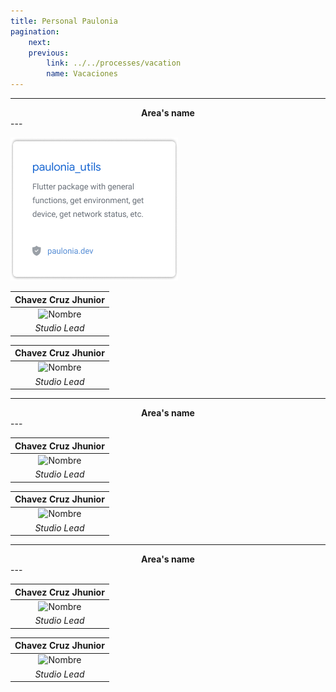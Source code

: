 ```yaml
---
title: Personal Paulonia
pagination:
    next:
    previous: 
        link: ../../processes/vacation
        name: Vacaciones
---
```


---
<center><b>Area's name</b></center>
---

<a href="https://pub.dev/packages/paulonia_utils"><img src="https://github.com/gabeee28/gabeee28/blob/main/Paulonia_utils.png" /></a>&nbsp;

| Chavez Cruz Jhunior |
|:--:|
|![Nombre](../../../images/logo-xs.png "Nombre")|
|*Studio Lead*|

| Chavez Cruz Jhunior |
|:--:|
|![Nombre](../../../images/logo-xs.png "Nombre")|
|*Studio Lead*|

---
<center><b>Area's name</b></center>
---

| Chavez Cruz Jhunior |
|:--:|
|![Nombre](../../../images/logo-xs.png "Nombre")|
|*Studio Lead*|

| Chavez Cruz Jhunior |
|:--:|
|![Nombre](../../../images/logo-xs.png "Nombre")|
|*Studio Lead*|

---
<center><b>Area's name</b></center>
---

| Chavez Cruz Jhunior |
|:--:|
|![Nombre](../../../images/logo-xs.png "Nombre")|
|*Studio Lead*|

| Chavez Cruz Jhunior |
|:--:|
|![Nombre](../../../images/logo-xs.png "Nombre")|
|*Studio Lead*|

